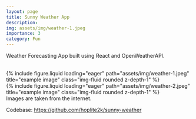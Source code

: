 ```yaml
---
layout: page
title: Sunny Weather App
description:
img: assets/img/weather-1.jpeg
importance: 3
category: Fun
---
```


Weather Forecasting App built using React and OpenWeatherAPI.

<br>
<div class="row">
    <div class="col-sm mt-3 mt-md-0">
        {% include figure.liquid loading="eager" path="assets/img/weather-1.jpeg" title="example image" class="img-fluid rounded z-depth-1" %}
    </div>
    <div class="col-sm mt-3 mt-md-0">
        {% include figure.liquid loading="eager" path="assets/img/weather-2.jpeg" title="example image" class="img-fluid rounded z-depth-1" %}
    </div>
</div>
<div class="caption">
    Images are taken from the internet.
</div>

Codebase: <a href="https://github.com/hoplite2k/sunny-weather">https://github.com/hoplite2k/sunny-weather</a>
